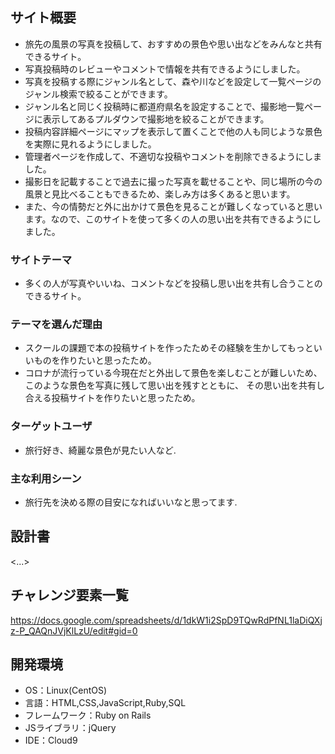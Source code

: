 ## サイト概要
- 旅先の風景の写真を投稿して、おすすめの景色や思い出などをみんなと共有できるサイト。
- 写真投稿時のレビューやコメントで情報を共有できるようにしました。
- 写真を投稿する際にジャンル名として、森や川などを設定して一覧ページのジャンル検索で絞ることができます。
- ジャンル名と同じく投稿時に都道府県名を設定することで、撮影地一覧ページに表示してあるプルダウンで撮影地を絞ることができます。
- 投稿内容詳細ページにマップを表示して置くことで他の人も同じような景色を実際に見れるようにしました。
- 管理者ページを作成して、不適切な投稿やコメントを削除できるようにしました。
- 撮影日を記載することで過去に撮った写真を載せることや、同じ場所の今の風景と見比べることもできるため、楽しみ方は多くあると思います。
- また、今の情勢だと外に出かけて景色を見ることが難しくなっていると思います。なので、このサイトを使って多くの人の思い出を共有できるようにしました。

### サイトテーマ
- 多くの人が写真やいいね、コメントなどを投稿し思い出を共有し合うことのできるサイト。

### テーマを選んだ理由
- スクールの課題で本の投稿サイトを作ったためその経験を生かしてもっといいものを作りたいと思ったため。
- コロナが流行っている今現在だと外出して景色を楽しむことが難しいため、このような景色を写真に残して思い出を残すとともに、
その思い出を共有し合える投稿サイトを作りたいと思ったため。
### ターゲットユーザ
- 旅行好き、綺麗な景色が見たい人など.

### 主な利用シーン
- 旅行先を決める際の目安になればいいなと思ってます.
## 設計書
<...>

## チャレンジ要素一覧
https://docs.google.com/spreadsheets/d/1dkW1i2SpD9TQwRdPfNL1laDiQXjz-P_QAQnJVjKlLzU/edit#gid=0

## 開発環境
- OS：Linux(CentOS)
- 言語：HTML,CSS,JavaScript,Ruby,SQL
- フレームワーク：Ruby on Rails
- JSライブラリ：jQuery
- IDE：Cloud9
